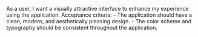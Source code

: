 As a user, I want a visually attractive interface to enhance my experience using the application.
    Acceptance criteria:
    - The application should have a clean, modern, and aesthetically pleasing design.
    - The color scheme and typography should be consistent throughout the application.